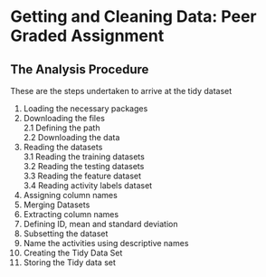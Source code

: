 # Getting and Cleaning Data: Peer Graded Assignment

## The Analysis Procedure

These are the steps undertaken to arrive at the tidy dataset

1. Loading the necessary packages
2. Downloading the files
  <br>2.1 Defining the path
  <br>2.2 Downloading the data
3. Reading the datasets
  <br>3.1 Reading the training datasets
  <br>3.2 Reading the testing datasets
  <br>3.3 Reading the feature dataset
  <br>3.4 Reading activity labels dataset
4. Assigning column names
5. Merging Datasets
6. Extracting column names
7. Defining ID, mean and standard deviation
8. Subsetting the dataset
9. Name the activities using descriptive names
10. Creating the Tidy Data Set
11. Storing the Tidy data set
